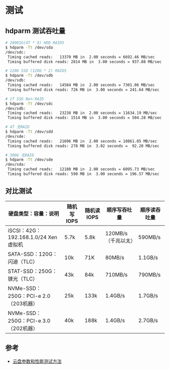 # 测试

## hdparm 测试吞吐量

```bash
# 28001G(4T * 9) HDD RAID5
$ hdparm -Tt /dev/sda
/dev/sdc:
 Timing cached reads:   13370 MB in  2.00 seconds = 6692.46 MB/sec
 Timing buffered disk reads: 2814 MB in  3.00 seconds = 937.88 MB/sec
```

```bash
# 120G SSD (120G * 2) RAID5
$ hdparm -Tt /dev/sdb
/dev/sdb:
 Timing cached reads:   14584 MB in  2.00 seconds = 7301.06 MB/sec
 Timing buffered disk reads: 726 MB in  3.00 seconds = 241.64 MB/sec
```

```bash
# 1T SSD Non-RAID
$ hdparm -Tt /dev/sdc
/dev/sdb:
 Timing cached reads:   23238 MB in  2.00 seconds = 11634.19 MB/sec
 Timing buffered disk reads: 1514 MB in  3.00 seconds = 504.28 MB/sec
```

```bash
# 4T 无RAID
$ hdparm -Tt /dev/sdd
/dev/sde:
 Timing cached reads:   21696 MB in  2.00 seconds = 10861.05 MB/sec
 Timing buffered disk reads: 278 MB in  3.02 seconds =  92.20 MB/sec
```

```bash
# 300G 无RAID
$ hdparm -Tt /dev/sde
/dev/sda:
 Timing cached reads:   12180 MB in  2.00 seconds = 6095.73 MB/sec
 Timing buffered disk reads: 590 MB in  3.00 seconds = 196.57 MB/sec
```

## 对比测试

| 硬盘类型：容量：说明                  | 随机写 IOPS | 随机读 IOPS | 顺序写吞吐量        | 顺序读吞吐量 |
| ------------------------------------- | ----------- | ----------- | ------------------- | ------------ |
| iSCSI：42G：192.168.1.0/24 Xen 虚拟机 | 5.7k        | 5.8k        | 120MB/s（千兆以太） | 590MB/s      |
| SATA-SSD：120G：闪迪（TLC）           | 10k         | 71K         | 80MB/s              | 1.1GB/s      |
| STAT-SSD：250G：镁光（TLC）           | 43k         | 84k         | 710MB/s             | 790MB/s      |
| NVMe-SSD：250G：PCI-e 2.0（203机器）  | 25k         | 133k        | 1.4GB/s             | 1.7GB/s      |
| NVMe-SSD：250G：PCI-e 3.0（202机器）  | 40k         | 188k        | 1.4GB/s             | 2.7GB/s      |

## 参考

* [云盘参数和性能测试方法](https://help.aliyun.com/document_detail/25382.html?spm=5176.doc35241.6.551.9xYiHF)